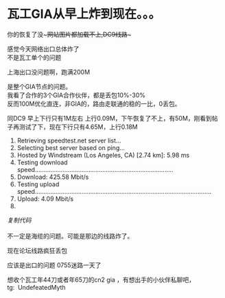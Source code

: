 # 瓦工GIA从早上炸到现在。。。


你的恢复了没~~~网站图片都加载不上,DC9线路~~~

感觉今天网络出口总体炸了<br />
不是瓦工单个的问题

上海出口没问题啊，跑满200M

是整个GIA节点的问题。<br />
我看了合作的3个GIA合作伙伴，都是丢包10%-30%<br />
反而100M优化直连，非GIA的，路由走联通的稳的一比，0丢包。

同DC9 早上下行只有1M左右 上行0.09M，下午恢复了不上，有50M，刚看到帖子再测试了下，现在下行只有4.65M，上行0.18M

<div class="blockcode"><div id="code_VrP"><ol><li>Retrieving speedtest.net server list...<br /><li>Selecting best server based on ping...<br /><li>Hosted by Windstream (Los Angeles, CA) [2.74 km]: 5.98 ms<br /><li>Testing download speed................................................................................<br /><li>Download: 425.58 Mbit/s<br /><li>Testing upload speed......................................................................................................<br /><li>Upload: 4.09 Mbit/s<br /><li></ol></div><em onclick="copycode($('code_VrP'));">复制代码</em></div><br />
不一定是海缆的问题。可能是那边的线路炸了。

<img src="static/image/smiley/default/lol.gif" smilieid="12" border="0" alt="" />现在论坛线路疯狂丢包

应该是出口的问题 0755迷路一天了<img src="static/image/smiley/default/sad.gif" smilieid="2" border="0" alt="" />

想收个瓦工年44刀或者年65刀的cn2 gia ，有想出手的小伙伴私聊吧，tg:&nbsp;&nbsp;UndefeatedMyth
